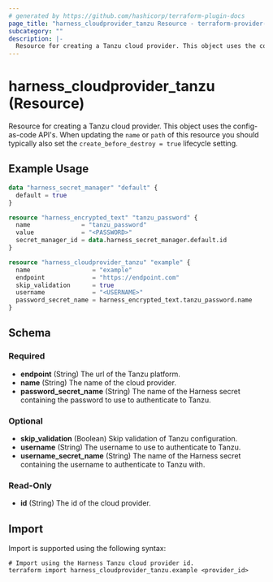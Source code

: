 ```yaml
---
# generated by https://github.com/hashicorp/terraform-plugin-docs
page_title: "harness_cloudprovider_tanzu Resource - terraform-provider-harness"
subcategory: ""
description: |-
  Resource for creating a Tanzu cloud provider. This object uses the config-as-code API's. When updating the name or path of this resource you should typically also set the create_before_destroy = true lifecycle setting.
---
```


# harness_cloudprovider_tanzu (Resource)

Resource for creating a Tanzu cloud provider. This object uses the config-as-code API's. When updating the `name` or `path` of this resource you should typically also set the `create_before_destroy = true` lifecycle setting.

## Example Usage

```terraform
data "harness_secret_manager" "default" {
  default = true
}

resource "harness_encrypted_text" "tanzu_password" {
  name              = "tanzu_password"
  value             = "<PASSWORD>"
  secret_manager_id = data.harness_secret_manager.default.id
}

resource "harness_cloudprovider_tanzu" "example" {
  name                 = "example"
  endpoint             = "https://endpoint.com"
  skip_validation      = true
  username             = "<USERNAME>"
  password_secret_name = harness_encrypted_text.tanzu_password.name
}
```

<!-- schema generated by tfplugindocs -->
## Schema

### Required

- **endpoint** (String) The url of the Tanzu platform.
- **name** (String) The name of the cloud provider.
- **password_secret_name** (String) The name of the Harness secret containing the password to use to authenticate to Tanzu.

### Optional

- **skip_validation** (Boolean) Skip validation of Tanzu configuration.
- **username** (String) The username to use to authenticate to Tanzu.
- **username_secret_name** (String) The name of the Harness secret containing the username to authenticate to Tanzu with.

### Read-Only

- **id** (String) The id of the cloud provider.

## Import

Import is supported using the following syntax:

```shell
# Import using the Harness Tanzu cloud provider id.
terraform import harness_cloudprovider_tanzu.example <provider_id>
```
